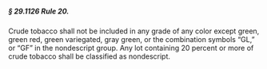 ##### § 29.1126 Rule 20. #####

Crude tobacco shall not be included in any grade of any color except green, green red, green variegated, gray green, or the combination symbols “GL,” or “GF” in the nondescript group. Any lot containing 20 percent or more of crude tobacco shall be classified as nondescript.